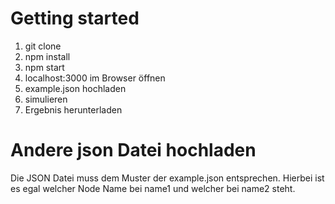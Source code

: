 # Getting started

1. git clone
2. npm install
3. npm start
4. localhost:3000 im Browser öffnen
5. example.json hochladen
6. simulieren
7. Ergebnis herunterladen

# Andere json Datei hochladen

Die JSON Datei muss dem Muster der example.json entsprechen.
Hierbei ist es egal welcher Node Name bei name1 und welcher bei name2 steht.
